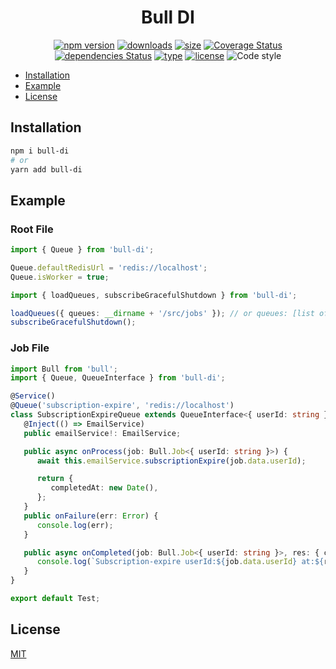 <h1 align="center">Bull DI</h1>

<div align="center">

[![npm version](https://badge.fury.io/js/bull-di.svg)](https://badge.fury.io/js/bull-di)
[![downloads](https://img.shields.io/npm/dm/bull-di.svg)](https://www.npmjs.com/package/bull-di)
[![size](https://img.shields.io/bundlephobia/minzip/bull-di)](https://bundlephobia.com/result?p=bull-di)
[![Coverage Status](https://img.shields.io/codecov/c/github/muzikanto/bull-di/master.svg)](https://codecov.io/gh/muzikanto/bull-di/branch/master)
[![dependencies Status](https://david-dm.org/bull-di/status.svg)](https://david-dm.org/bull-di)
[![type](https://badgen.net/npm/types/bull-di)](https://badgen.net/npm/types/bull-di)
[![license](https://img.shields.io/badge/license-MIT-blue.svg)](https://github.com/muzikanto/bull-di/blob/master/LICENSE)
![Code style](https://img.shields.io/badge/code_style-prettier-ff69b4.svg)

</div>

<!-- TOC -->

-  [Installation](#installation)
-  [Example](#example)
-  [License](#license)

<!-- /TOC -->

## Installation

```sh
npm i bull-di
# or
yarn add bull-di
```

## Example

### Root File

```typescript jsx
import { Queue } from 'bull-di';

Queue.defaultRedisUrl = 'redis://localhost';
Queue.isWorker = true;

import { loadQueues, subscribeGracefulShutdown } from 'bull-di';

loadQueues({ queues: __dirname + '/src/jobs' }); // or queues: [list of queues]
subscribeGracefulShutdown();
```

### Job File

```typescript jsx
import Bull from 'bull';
import { Queue, QueueInterface } from 'bull-di';

@Service()
@Queue('subscription-expire', 'redis://localhost')
class SubscriptionExpireQueue extends QueueInterface<{ userId: string }, { completedAt: Date }> {
   @Inject(() => EmailService)
   public emailService!: EmailService;

   public async onProcess(job: Bull.Job<{ userId: string }>) {
      await this.emailService.subscriptionExpire(job.data.userId);

      return {
         completedAt: new Date(),
      };
   }
   public onFailure(err: Error) {
      console.log(err);
   }

   public async onCompleted(job: Bull.Job<{ userId: string }>, res: { completedAt: Date }) {
      console.log(`Subscription-expire userId:${job.data.userId} at:${res.completedAt}`);
   }
}

export default Test;
```

## License

[MIT](LICENSE)

